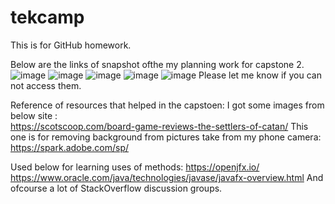# tekcamp
This is for GitHub homework. 

Below are the links of snapshot ofthe my planning work for capstone 2. 
![image](https://user-images.githubusercontent.com/86325357/133824162-acb19bfd-b49e-46a7-8139-9419ea46aa1e.png)
![image](https://user-images.githubusercontent.com/86325357/133824238-414ce486-04a7-4b1b-a73a-c84499f00056.png)
![image](https://user-images.githubusercontent.com/86325357/133824331-5eecfb10-bbc7-4c11-b643-2f62b095920d.png)
![image](https://user-images.githubusercontent.com/86325357/133824422-ee947836-b057-4f83-8fff-25215468c924.png)
![image](https://user-images.githubusercontent.com/86325357/133824483-e3073efe-d578-43a4-b386-05b10e1f5bc1.png)
Please let me know if you can not access them.

Reference of resources that helped in the capstoen: 
I got some images from below site :  
    https://scotscoop.com/board-game-reviews-the-settlers-of-catan/
 This one is for removing background from pictures take from my phone camera:
     https://spark.adobe.com/sp/
     
Used below for learning uses of methods: 
     https://openjfx.io/
     https://www.oracle.com/java/technologies/javase/javafx-overview.html
And ofcourse a lot of StackOverflow discussion groups. 
